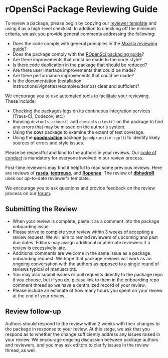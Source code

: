 # rOpenSci Package Reviewing Guide

To review a package, please begin by copying our [reviewer template](reviewer_template.md)
and using it as a high-level checklist.  In addition to checking off the minimum criteria,
we ask you provide general comments addressing the following:

- Does the code comply with general principles in the [Mozilla reviewing guide](https://mozillascience.github.io/codeReview/review.html)?
- Does the package comply with the [ROpenSci packaging guide](https://github.com/ropensci/packaging_guide)?
- Are there improvements that could be made to the code style?
- Is there code duplication in the package that should be reduced?
- Are there user interface improvements that could be made?
- Are there performance improvements that could be made?
- Is the documentation (installation instructions/vignettes/examples/demos) clear and sufficient?

We encourage you to use automated tools to facilitate your reviewing.  These
include:

-  Checking the packages logs on its continuous integration services (Travs-CI, Codecov, etc.)
-  Running `devtools::check()` and `devtools::test()` on the package to find any errors that may be missed on the author's system.
-  Using the **covr** package to examine the extent of test coverage.
-  Using the [**goodpractice**](https://github.com/MangoTheCat/goodpractice) package (`goodpractice::gp()`) to identify likely sources of errors and style issues.

Please be respectful and kind to the authors in your reviews. Our [code of conduct](policies.md#code-of-conduct) is mandatory for everyone involved in our review process.

First-time reviewers may find it helpful to read some previous reviews.  Here are reviews of [**rusda**](https://github.com/ropensci/onboarding/issues/18), [**textreuse**](https://github.com/ropensci/onboarding/issues/20), and [**Ropenaq**](https://github.com/ropensci/onboarding/issues/24).  The review of [**dbhydroR**](https://github.com/ropensci/onboarding/issues/61) uses our up-to-date reviewer's template.

We encourage you to ask questions and provide feedback on the review process on our [forum](https://discuss.ropensci.org). 

## Submitting the Review

- When your review is complete, paste it as a comment into the package onboarding issue.
- Please strive to complete your review within 3 weeks of accepting a review request. We will aim to remind reviewers of upcoming and past due dates. Editors may assign
additional or alternate reviewers if a review is excessively late.
- Additional comments are welcome in the same issue as a package onboarding request. We hope that package reviews will work as an ongoing conversation with the authors as opposed to a single round of reviews typical of manuscripts.
- You may also submit issues or pull requests directly to the package repo if you choose, but if you do, please link to them in the onboarding repo comment thread so we have a centralized record of your review.
- Please include an estimate of how many hours you spent on your review at the end of your review.

## Review follow-up

Authors should respond to the review within 2 weeks with their changes to the package
in response to your review.  At this stage, we ask that you respond as to whether
the change sufficiently address any issues raised in your review. We encourage
ongoing discussion between package authors and reviewers, and you may ask editors
to clarify issues in the review thread, as well.
